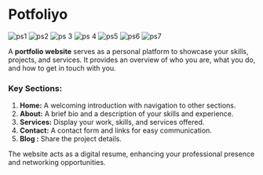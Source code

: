 # Potfoliyo
![ps1](https://github.com/user-attachments/assets/1933647a-5415-4567-8e1f-323a48195288)
![ps2](https://github.com/user-attachments/assets/cad967ec-1b4f-4baa-ae6a-2960b3364b59)
![ps 3](https://github.com/user-attachments/assets/298d9541-9086-47c4-afef-1c649d7d0583)
![ps 4](https://github.com/user-attachments/assets/e2993b41-d234-42fc-a951-c2bb73253ec9)
![ps5](https://github.com/user-attachments/assets/9a62dd8f-7545-4bc7-9cee-271f924870f7)
![ps6](https://github.com/user-attachments/assets/43c9ee49-eb15-4413-aa3c-9373b3089b01)
![ps7](https://github.com/user-attachments/assets/86f80a28-28c6-48db-81ee-1c2981398236)


A **portfolio website** serves as a personal platform to showcase your skills, projects, and services. It provides an overview of who you are, what you do, and how to get in touch with you. 

### Key Sections:
1. **Home:** A welcoming introduction with navigation to other sections.
2. **About:** A brief bio and a description of your skills and experience.
3. **Services:** Display your work, skills, and services offered.
4. **Contact:** A contact form and links for easy communication.
5. **Blog :** Share the project details.

The website acts as a digital resume, enhancing your professional presence and networking opportunities.

